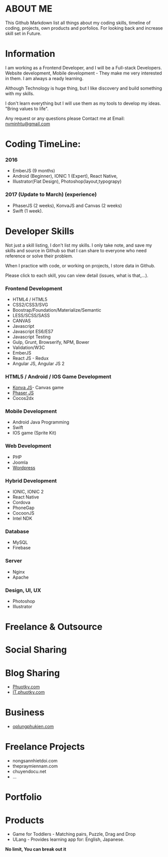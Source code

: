 # ABOUT ME

This Github Markdown list all things about my coding skills, timeline of coding, projects, own products and porfolios.
For looking back and increase skill set in Future.

# Information

I am working as a Frontend Developer, and I will be a Full-stack Developers.
Website development, Mobile development - They make me very interested in them. I am always a ready learning.

Although Technology is huge thing, but I like discovery and build something with my skills.

I don't learn everything but I will use them as my tools to develop my ideas.
"Bring values to life".

Any request or any questions please Contact me at
Email: nvminhtu@gmail.com

# Coding TimeLine:
### 2016
* EmberJS (9 months)
* Android (Beginner), IONIC 1 (Expert), React Native,
* Illustrator(Flat Design), Photoshop(layout,typograpy)

### 2017 (Update to March) (experience)
* PhaserJS (2 weeks), KonvaJS and Canvas (2 weeks)
* Swift (1 week).


# Developer Skills
Not just a skill listing, I don't list my skills.
I only take note, and save my skills and source in Github so that I can share to everyone who need reference or solve their problem.

When I practice with code, or working on projects, I store data in Github.

Please click to each skill, you can view detail (issues, what is that,...).

### Frontend Development
* HTML4 / HTML5
* CSS2/CSS3/SVG
* Boostrap/Foundation/Materialize/Semantic
* LESS/SCSS/SASS
* CANVAS
* Javascript
* Javascript ES6/ES7
* Javascript Testing
* Gulp, Grunt, Browserify, NPM, Bower
* Validation/W3C
* EmberJS
* React JS - Redux
* Angular JS, Angular JS 2

### HTML5 / Android / IOS Game Development
* [Konva JS]- Canvas game
* [Phaser JS]
* Cocos2dx

### Mobile Development
* Android Java Programming
* Swift
* IOS game (Sprite Kit)

### Web Development
* PHP
* Joomla
* [Wordpress]

### Hybrid Development
* IONIC, IONIC 2
* React Native
* Cordova
* PhoneGap
* CocoonJS
* Intel NDK

### Database
* MySQL
* Firebase

### Server
* Nginx
* Apache

### Design, UI, UX
* Photoshop
* Illustrator

# Freelance & Outsource


# Social Sharing

# Blog Sharing
* [Phuotky.com]
* [IT.phuotky.com]

# Business
* [oplungphukien.com]

# Freelance Projects
* nongsannhietdoi.com
* thepraymiennam.com
* chuyendocu.net
* ...

# Portfolio

# Products
* Game for Toddlers - Matching pairs, Puzzle, Drag and Drop
* ULang - Provides learning app for: English, Japanese.

**No limit, You can break out it**

[//]: # (These are reference links used in the body of this note and get stripped out when the markdown processor does its job. There is no need to format nicely because it shouldn't be seen. Thanks SO - http://stackoverflow.com/questions/4823468/store-comments-in-markdown-syntax)

[Konva JS]: <https://github.com/nvminhtu/KonvaJS>
[Phaser JS]: <https://github.com/nvminhtu/LearnPhaser>
[Wordpress]: <https://github.com/nvminhtu/Wordpress-Essentials>
[IONIC 2]: <https://github.com/nvminhtu/ionic2>

[IT.phuotky.com]: <http://it.phuotky.com/>
[Phuotky.com]: <http://phuotky.com/>
[oplungphukien.com]: <http://oplungphukien.com/>
